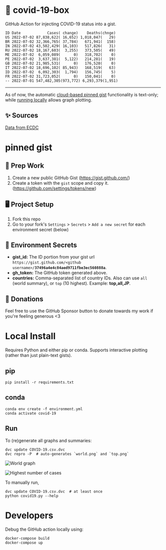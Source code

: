 # 🏥 covid-19-box

GitHub Action for injecting COVID-19 status into a gist.

```
ID Date            Cases( change)    Deaths(chnge)
US 2022-07-02 87,838,622( 16,652) 1,018,047(   29)
BR 2022-07-02 32,366,765( 37,784)   671,941(  158)
IN 2022-07-02 43,502,429( 16,103)   517,826(   31)
RU 2022-07-02 18,167,603(  3,255)   373,505(   49)
ME 2022-07-02  6,059,089(      0)   318,702(    0)
PE 2022-07-02  3,637,381(  5,122)   214,281(   19)
GB 2022-07-02 21,985,531(      0)   176,528(    0)
IT 2022-07-02 18,696,102( 85,943)   168,519(   63)
ID 2022-07-02  6,092,303(  1,794)   156,745(    5)
FR 2022-07-02 31,723,052(      0)   150,041(    0)
-- 2022-07-01 547,482,305(973,772) 6,293,379(1,951)
```

---

As of now, the automatic [cloud-based pinned gist](#pinned-gist) functionality is text-only;
while [running locally](#local-install) allows graph plotting.

## ✨ Sources

[Data from ECDC](https://www.ecdc.europa.eu/en/publications-data/download-todays-data-geographic-distribution-covid-19-cases-worldwide)

# pinned gist

## 🎒 Prep Work
1. Create a new public GitHub Gist (https://gist.github.com/)
1. Create a token with the `gist` scope and copy it. (https://github.com/settings/tokens/new)

## 🖥 Project Setup
1. Fork this repo
1. Go to your fork's `Settings` > `Secrets` > `Add a new secret` for each environment secret (below)

## 🤫 Environment Secrets
- **gist_id:** The ID portion from your gist url `https://gist.github.com/<github username>/`**`37496a4e4c84aed9711fbe3ec560888a`**.
- **gh_token:** The GitHub token generated above.
- **countries:** Comma-separated list of country IDs. Also can use `all` (world summary), or `top` (10 highest). Example: **top,all,JP**.

## 💸 Donations

Feel free to use the GitHub Sponsor button to donate towards my work if you're feeling generous <3

# Local Install

Requires Python and either pip or conda. Supports interactive plotting (rather than just plain-text gists).

## pip

```
pip install -r requirements.txt
```

## conda

```
conda env create -f environment.yml
conda activate covid-19
```

## Run

To (re)generate all graphs and summaries:

```
dvc update COVID-19.csv.dvc
dvc repro -P  # auto-generates `world.png` and `top.png`
```

![World graph](world.png)

![Highest number of cases](top.png)

To manually run,

```
dvc update COVID-19.csv.dvc  # at least once
python covid19.py --help
```

# Developers

Debug the GitHub action locally using:

```
docker-compose build
docker-compose up
```
